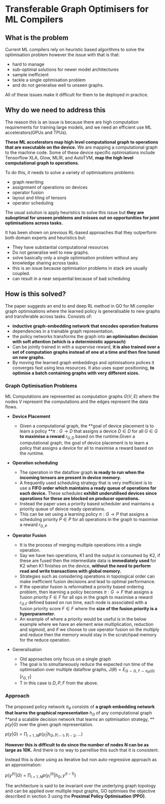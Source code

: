 # Transferable Graph Optimisers for ML Compilers

## What is the problem

Current ML compilers rely on heuristic based algorithms to solve the optimisation problem however the issue with that is that:

- hard to manage
- sub-optimal solutions for newer model architectures
- sample inefficient
- tackle a single optimisation problem
- and do not generalise well to unseen graphs.

All of these issues make it difficult for them to be deployed in practice.

## Why do we need to address this

The reason this is an issue is because there are high computation requirements for training large models, and we need an efficient use ML accelerators(GPUs and TPUs).

**These ML accelerators map high level computational graph to operations that are executable on the device.** We are mapping a computational graph to the machine code. Some of these device specific optimisations include Tensorflow XLA, Glow, MLIR, and AutoTVM, **map the high level computational graph to operations.**

To do this, it needs to solve a variety of optimisations problems:

- graph rewriting
- assignment of operations on devices
- operator fusion
- layout and tiling of tensors
- operator scheduling

The usual solution is apply heuristics to solve this issue but **they are suboptimal for unseen problems and misses out on opportunities for joint optimisations across tasks.**

It has been shown on previous RL-based approaches that they outperform both domain experts and heuristics but:

- They have substantial computational resources
- Do not generalise well to new graphs.
- solve basically only a single optimisation problem without any knowledge sharing across tasks.
- this is an issue because optimisation problems in stack are usually coupled.
- can result in a near sequential because of bad scheduling

## How is this solved?

The paper suggests an end to end deep RL method in GO for Ml compiler graph optimisations where the learned policy is generalisable to new graphs and transferable across tasks. Consists of:

- **inductive graph-embedding network that encodes operation features**
- dependencies in a trainable graph representation.
- the policy networks transforms the graph into **an optimisation decision with soft attention (which is a deterministic approach)**
- Can be jointly trained in with a supervise reward, **it is also trained over a set of computation graphs instead of one at a time and then fine tuned on new graphs.**
- By moving the learned graph embeddings and optimisations polices it converges fast using less resources. It also uses super positioning, **to optimise a batch containing graphs with very different sizes.**

### Graph Optimisation Problems

ML Computations are represented as computation graphs $G(V, E)$ where the nodes $V$ represent the computations and the edges represent the data flows.

- **Device Placement**
  
  - Given a computational graph, the **goal of device placement is to learn a policy **$\pi : G \rightarrow D$ that assigns a device $D \in D$ for all $G \in G$ **to maximise a reward** $r_{G, D}$ based on the runtime.Given a computational graph, the goal of device placement is to learn a policy  that assigns a device  for all  to maximise a reward  based on the runtime.

- **Operation scheduling**
  
  - The operation in the dataflow graph **is ready to run when the incoming tensors are present in device memory.**
  - A frequently used scheduling strategy that is very inefficient is to use a **FIFO order which maintains a ready queue of operations for each device.** These schedules **exhibit underutilised devices since operations for these are blocked on producer operations.**
  - Instead the paper uses a priority based scheduler and maintains a priority queue of deivce ready operations.
  - This can be set using a learning policy $\pi: G \rightarrow P$ that assigns a scheduling priority $P \in P$ for all operations in the graph to maximise a reward $r_{G, P}$ 

- **Operator Fusion**
  
  - It is the process of merging multiple operations into a single operation.
  - Say we have two operations, K1 and the output is consumed by K2, if these are fused then the intermediate data is **immediately used** for K2 when K1 finishes on the device, **without the need to perform read and write transactions with global memory.**
  - Strategies such as considering operations in topological order can make inefficient fusion decisions and lead to optimal performance. 
  - If the operator fusion is reformatted a priority based ordering problem, then learning a policy becomes $\pi : G \rightarrow F$ that assigns a fusion priority $F \in F$ for all ops in the graph to maximise a reward $r_{G. F}$ defined based on run time, each node is associated with a fusion priority score $F \in F$ where the **size of the fusion priority is a hyperparameter.**
  - An example of where a priority would be useful is in the below example where we have an element wise multiplication, reduction and sigmoid, and if we choose to use operator fusion on the multiply and reduce then the memory would stay in the scratchpad memory for the reduce operation.

- Generalisation
  
  - Old approaches only focus on a single graph
  - The goal is to simultaneously reduce the expected run time of the optimisation over multiple dataflow graphs, $J(\theta) = E_{G \sim G, T \sim \pi_{\theta}(G)} [r_{G, T}]$
  - T in this case is ${D, P, F}$ from the above.

### Approach

The proposed policy network $\pi_\theta$ consists of **a graph embedding network that learns the graphical representation** $h_{G}$ of any computational graph **and a scalable decision network that learns an optimisation strategy, ** $p(y | G)$ over the given graph representation.

$p(y | G) = \prod_{i = 1..N} p(y_{i}| h_{G}, y_{i - 1}, y_{i - 2}, ...)$

**However this is difficult to do since the number of nodes N can be as large as 10K.** And there is no way to parrellise this such that it is consistent.

Instead this is done using as iterative but non auto-regressive approach as an approximation:

$p(y^{(t)} | G) = \prod_{i = 1..N}p(y_{i}^{(t)} | h_{G}, y^{(t - 1)})$

The architecture is said to be invariant over the underlying graph topology and can be applied over multiple input graphs, GO optimises the objective described in section 3 using the **Proximal Policy Optimisation (PPO)**. 
